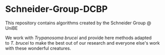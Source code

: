 # Schneider-Group-DCBP
This repository contains algorithms created by the Schneider Group @ UniBE


We work with <i>Trypanosoma brucei</i> and provide here methods adapted <br>
to <i>T. brucei</i> to make the best out of our research and everyone else's work <br>
with these wonderful creatures. 
